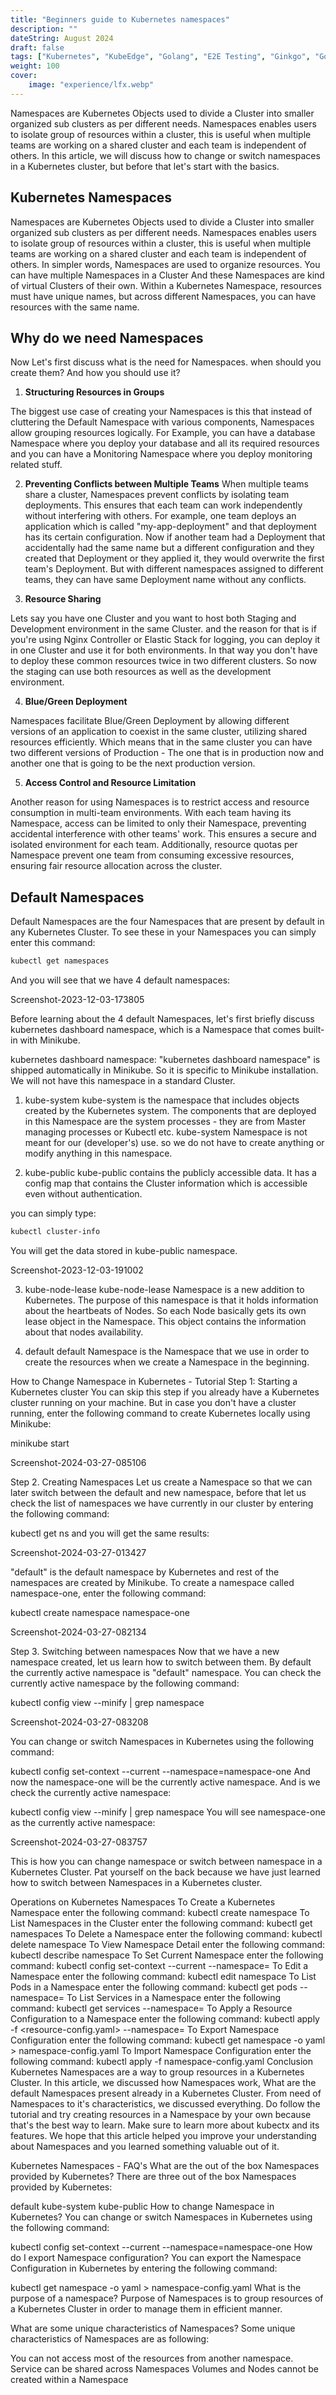 ```yaml
---
title: "Beginners guide to Kubernetes namespaces"
description: ""
dateString: August 2024
draft: false
tags: ["Kubernetes", "KubeEdge", "Golang", "E2E Testing", "Ginkgo", "Gomega", "Testify", "Behavior Driven Development (BDD)", "Test Driven Development (TDD)"]
weight: 100
cover:
    image: "experience/lfx.webp"
---
```


Namespaces are Kubernetes Objects used to divide a Cluster into smaller organized sub clusters as per different needs. Namespaces enables users to isolate group of resources within a cluster, this is useful when multiple teams are working on a shared cluster and each team is independent of others. In this article, we will discuss how to change or switch namespaces in a Kubernetes cluster, but before that let's start with the basics.

## Kubernetes  Namespaces

Namespaces are Kubernetes Objects used to divide a Cluster into smaller organized sub clusters as per different needs. Namespaces enables users to isolate group of resources within a cluster, this is useful when multiple teams are working on a shared cluster and each team is independent of others. In simpler words, Namespaces are used to organize resources. You can have multiple Namespaces in a Cluster And these Namespaces are kind of virtual Clusters of their own. Within a Kubernetes Namespace, resources must have unique names, but across different Namespaces, you can have resources with the same name.

## Why do we need Namespaces
Now Let's first discuss what is the need for Namespaces. when should you create them? And how you should use it? 

1. **Structuring Resources in Groups**

The biggest use case of creating your Namespaces is this that instead of cluttering the Default Namespace with various components, Namespaces allow grouping resources logically. For Example, you can have a database Namespace where you deploy your database and all its required resources and you can have a Monitoring Namespace where you deploy monitoring related stuff.

2. **Preventing Conflicts between Multiple Teams**
When multiple teams share a cluster, Namespaces prevent conflicts by isolating team deployments. This ensures that each team can work independently without interfering with others. For example, one team deploys an application which is called "my-app-deployment" and that deployment has its certain configuration. Now if another team had a Deployment that accidentally had the same name but a different configuration and they created that Deployment or they applied it, they would overwrite the first team's Deployment. But with different namespaces assigned to different teams, they can have same Deployment name without any conflicts.

3. **Resource Sharing**

Lets say you have one Cluster and you want to host both Staging and Development environment in the same Cluster. and the reason for that is if you're using Nginx Controller or Elastic Stack for logging, you can deploy it in one Cluster and use it for both environments. In that way you don't have to deploy these common resources twice in two different clusters. So now the staging can use both resources as well as the development environment.

4. **Blue/Green Deployment**

Namespaces facilitate Blue/Green Deployment by allowing different versions of an application to coexist in the same cluster, utilizing shared resources efficiently. Which means that in the same cluster you can have two different versions of Production - The one that is in production now and another one that is going to be the next production version.

5. **Access Control and Resource Limitation**

Another reason for using Namespaces is to restrict access and resource consumption in multi-team environments. With each team having its Namespace, access can be limited to only their Namespace, preventing accidental interference with other teams' work. This ensures a secure and isolated environment for each team. Additionally, resource quotas per Namespace prevent one team from consuming excessive resources, ensuring fair resource allocation across the cluster.

## Default Namespaces

Default Namespaces are the four Namespaces that are present by default in any Kubernetes Cluster. To see these in your Namespaces you can simply enter this command:

```sh
kubectl get namespaces
```

And you will see that we have 4 default namespaces:


Screenshot-2023-12-03-173805

Before learning about the 4 default Namespaces, let's first briefly discuss kubernetes dashboard namespace, which is a Namespace that comes built-in with Minikube. 

kubernetes dashboard namespace:
"kubernetes dashboard namespace" is shipped automatically in Minikube. So it is specific to Minikube installation. We will not have this namespace in a standard Cluster.

1. kube-system
kube-system is the namespace that includes objects created by the Kubernetes system. The components that are deployed in this Namespace are the system processes - they are from Master managing processes or Kubectl etc. kube-system Namespace is not meant for our (developer's) use. so we do not have to create anything or modify anything in this namespace.

2. kube-public
kube-public contains the publicly accessible data. It has a config map that contains the Cluster information which is accessible even without authentication.

you can simply type:

```sh
kubectl cluster-info
```

You will get the data stored in kube-public namespace.




Screenshot-2023-12-03-191002

3. kube-node-lease
kube-node-lease Namespace is a new addition to Kubernetes. The purpose of this namespace is that it holds information about the heartbeats of Nodes. So each Node basically gets its own lease object in the Namespace. This object contains the information about that nodes availability.

4. default
default Namespace is the Namespace that we use in order to create the resources when we create a Namespace in the beginning.

How to Change Namespace in Kubernetes - Tutorial
Step 1: Starting a Kubernetes cluster
You can skip this step if you already have a Kubernetes cluster running on your machine. But in case you don't have a cluster running, enter the following command to create Kubernetes locally using Minikube:

minikube start



Screenshot-2024-03-27-085106

Step 2. Creating Namespaces
Let us create a Namespace so that we can later switch between the default and new namespace, before that let us check the list of namespaces we have currently in our cluster by entering the following command:

kubectl get ns
and you will get the same results:





Screenshot-2024-03-27-013427


"default" is the default namespace by Kubernetes and rest of the namespaces are created by Minikube. To create a namespace called namespace-one, enter the following command:

kubectl create namespace namespace-one



Screenshot-2024-03-27-082134

Step 3. Switching between namespaces
Now that we have a  new namespace created, let us learn how to switch between them. By default the currently active namespace is "default" namespace. You can check the currently active namespace by the following command:

kubectl config view --minify | grep namespace



Screenshot-2024-03-27-083208

You can change or switch Namespaces in Kubernetes using the following command:

kubectl config set-context --current --namespace=namespace-one
And now the namespace-one will be the currently active namespace. And is we check the currently active namespace:

kubectl config view --minify | grep namespace
You will see namespace-one as the currently active namespace:




Screenshot-2024-03-27-083757

This is how you can change namespace or switch between namespace in a Kubernetes Cluster. Pat yourself on the back because we have just learned how to switch between Namespaces in a Kubernetes cluster.

Operations on Kubernetes Namespaces
To Create a Kubernetes Namespace enter the following command:
kubectl create namespace <namespace-name>
To List Namespaces in the Cluster enter the following command:
kubectl get namespaces
To Delete a Namespace enter the following command:
kubectl delete namespace <namespace-name>
To View Namespace Detail enter the following command:
kubectl describe namespace <namespace-name>
To Set Current Namespace enter the following command:
kubectl config set-context --current --namespace=<namespace-name>
To Edit a Namespace enter the following command:
kubectl edit namespace <namespace-name>
To List Pods in a Namespace enter the following command:
kubectl get pods --namespace=<namespace-name>
To List Services in a Namespace enter the following command:
kubectl get services --namespace=<namespace-name>
To Apply a Resource Configuration to a Namespace enter the following command:
kubectl apply -f <resource-config.yaml> --namespace=<namespace-name>
To Export Namespace Configuration enter the following command:
kubectl get namespace <namespace-name> -o yaml > namespace-config.yaml
To Import Namespace Configuration enter the following command:
kubectl apply -f namespace-config.yaml
Conclusion
Kubernetes Namespaces are a way to group resources in a Kubernetes Cluster. In this article, we discussed how Namespaces work, What are the default Namespaces present already in a Kubernetes Cluster. From need of Namespaces to it's characteristics, we discussed everything. Do follow the tutorial and try creating resources in a Namespace by your own because that's the best way to learn. Make sure to learn more about kubectx and its features. We hope that this article helped you improve your understanding about Namespaces and you learned something valuable out of it.

Kubernetes Namespaces - FAQ's
What are the out of the box Namespaces provided by Kubernetes?
There are three out of the box Namespaces provided by Kubernetes:

default
kube-system
kube-public
How to change Namespace in Kubernetes?
You can change or switch Namespaces in Kubernetes using the following command:

kubectl config set-context --current --namespace=namespace-one
How do I export Namespace configuration?
You can export the Namespace Configuration in Kubernetes by entering the following command:

kubectl get namespace <namespace-name> -o yaml > namespace-config.yaml
What is the purpose of a namespace?
Purpose of Namespaces is to group resources of a Kubernetes Cluster in order to manage them in efficient manner.

What are some unique characteristics of Namespaces?
Some unique characteristics of Namespaces are as following:

You can not access most of the resources from another namespace.
Service can be shared across Namespaces
Volumes and Nodes cannot be created within a Namespace